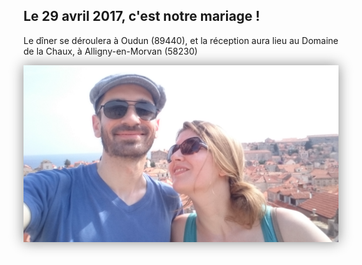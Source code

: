 ## Le 29 avril 2017, c'est notre mariage !

Le dîner se déroulera à Oudun (89440), et la réception aura lieu au Domaine de la Chaux, à Alligny-en-Morvan (58230)

<img src="/media/img/custom/croatie/DSC_0162.JPG"
    style="max-width: 100%; width: 600px; box-shadow: 0px 0px 20px #888888">

